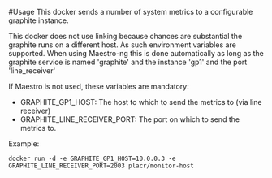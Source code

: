 #Usage
This docker sends a number of system metrics to a configurable graphite instance.

This docker does not use linking because chances are substantial the graphite runs on a different host. As such environment variables are supported. When using Maestro-ng this is done automatically as long as the graphite service is named 'graphite' and the instance 'gp1' and the port 'line\_receiver'

If Maestro is not used, these variables are mandatory:
* GRAPHITE\_GP1\_HOST: The host to which to send the metrics to (via line receiver)
* GRAPHITE\_LINE\_RECEIVER\_PORT: The port on which to send the metrics to.

Example:

	docker run -d -e GRAPHITE_GP1_HOST=10.0.0.3 -e GRAPHITE_LINE_RECEIVER_PORT=2003 placr/monitor-host